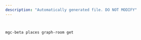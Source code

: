 ```yaml
---
description: "Automatically generated file. DO NOT MODIFY"
---
```


```bash


mgc-beta places graph-room get

```